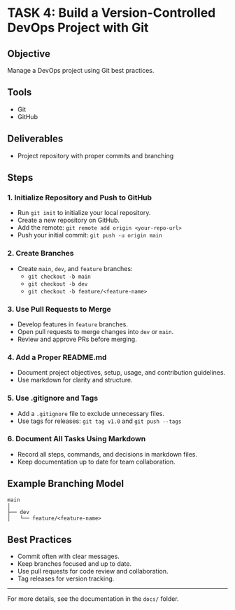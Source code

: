 
# TASK 4: Build a Version-Controlled DevOps Project with Git

## Objective
Manage a DevOps project using Git best practices.

## Tools
- Git
- GitHub

## Deliverables
- Project repository with proper commits and branching

## Steps

### 1. Initialize Repository and Push to GitHub
- Run `git init` to initialize your local repository.
- Create a new repository on GitHub.
- Add the remote: `git remote add origin <your-repo-url>`
- Push your initial commit: `git push -u origin main`

### 2. Create Branches
- Create `main`, `dev`, and `feature` branches:
	- `git checkout -b main`
	- `git checkout -b dev`
	- `git checkout -b feature/<feature-name>`

### 3. Use Pull Requests to Merge
- Develop features in `feature` branches.
- Open pull requests to merge changes into `dev` or `main`.
- Review and approve PRs before merging.

### 4. Add a Proper README.md
- Document project objectives, setup, usage, and contribution guidelines.
- Use markdown for clarity and structure.

### 5. Use .gitignore and Tags
- Add a `.gitignore` file to exclude unnecessary files.
- Use tags for releases: `git tag v1.0` and `git push --tags`

### 6. Document All Tasks Using Markdown
- Record all steps, commands, and decisions in markdown files.
- Keep documentation up to date for team collaboration.

## Example Branching Model
```
main
│
├── dev
│   └── feature/<feature-name>
```

## Best Practices
- Commit often with clear messages.
- Keep branches focused and up to date.
- Use pull requests for code review and collaboration.
- Tag releases for version tracking.

---

For more details, see the documentation in the `docs/` folder.
